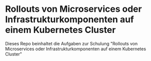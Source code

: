 # Rollouts von Microservices oder Infrastrukturkomponenten auf einem Kubernetes Cluster

Dieses Repo beinhaltet die Aufgaben zur Schulung "Rollouts von Microservices oder Infrastrukturkomponenten auf einem Kubernetes Cluster"